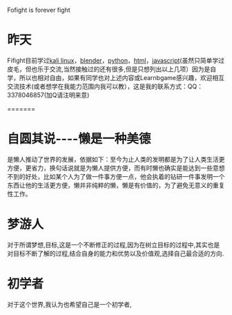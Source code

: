 Fofight is forever fight

# 昨天

Fifight目前学过[kali linux](https://www.kali.org/)，[blender](https://www.blender.org/)，[python](https://www.python.org/)，[html](https://www.w3.org/html/)，[javascript](https://www.javascript.com/)(虽然只简单学过皮毛，但也乐于交流,当然接触过的还有很多,但是只想列出以上几项）因为是自学，所以也相对自由，如果有同学也对上述内容或Learnbgame感兴趣，欢迎相互交流技术(或者想学在我能力范围内我可以教），这是我的联系方式：QQ：3378046857(加Q请注明来意)

=======

# 自圆其说----懒是一种美德

是懒人推动了世界的发展，依据如下：至今为止人类的发明都是为了让人类生活更方便，更省力，换句话说就是为懒人提供方便，而有时懒也确实是能达到一些意想不到的好处，比如某个人为了做一件事方便一点，他会执着的钻研一件事发明一个东西让他的生活更方便，懒并非纯粹的懒，懒是有价值的，为了避免无意义的重复性工作。
 

# 梦游人

对于所谓梦想,目标,这是一个不断修正的过程,因为在树立目标的过程中,其实也是对目标不断了解的过程,结合自身的能力和优势以及价值观,选择自己最合适的方向.


# 初学者

对于这个世界,我认为也希望自己是一个初学者,


